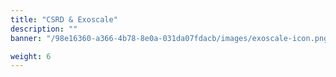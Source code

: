 ```yaml
---
title: "CSRD & Exoscale"
description: ""
banner: "/98e16360-a366-4b78-8e0a-031da07fdacb/images/exoscale-icon.png"

weight: 6
---
```


